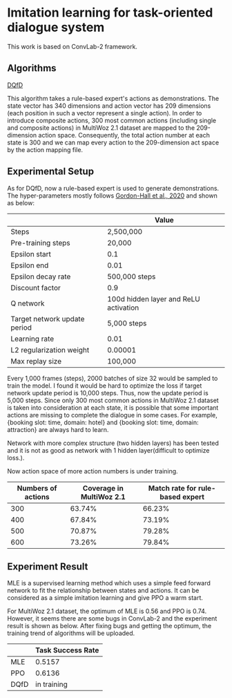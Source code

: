 # Imitation learning for task-oriented dialogue system
This work is based on ConvLab-2 framework.

## Algorithms
[DQfD](https://github.com/Happy-Yasuo/MSc-Project/tree/master/convlab2/policy/dqn)

This algorithm takes a rule-based expert's actions as demonstrations. The state vector has 340 dimensions and action vector has 209 dimensions (each position in such a vector represent a single action). In order to introduce composite actions, 300 most common actions (including single and composite actions) in MultiWoz 2.1 dataset are mapped to the 209-dimension action space. Consequently, the total action number at each state is 300 and we can map every action to the 209-dimension act space by the action mapping file.


## Experimental Setup
As for DQfD, now a rule-based expert is used to generate demonstrations. The hyper-parameters mostly follows [Gordon-Hall et al.,
2020](https://arxiv.org/pdf/2004.08114.pdf) and shown as below:

|                    | Value         |
| -------------------|----------     |
| Steps              | 2,500,000     |
| Pre-training steps | 20,000        |
| Epsilon start      | 0.1           |
| Epsilon end        | 0.01          | 
| Epsilon decay rate | 500,000 steps |
| Discount factor    | 0.9           |
| Q network | 100d hidden layer and ReLU activation |
| Target network update period | 5,000 steps |
| Learning rate | 0.01 |
| L2 regularization weight  | 0.00001 |
| Max replay size | 100,000 |

Every 1,000 frames (steps), 2000 batches of size 32 would be sampled to train the model. I found it would be hard to optimize the loss if target network update period is 10,000 steps. Thus, now the update period is 5,000 steps. Since only 300 most common actions in MultiWoz 2.1 dataset is taken into consideration at each state, it is possible that some important actions are missing to complete the dialogue in some cases. For example, {booking slot: time, domain: hotel} and {booking slot: time, domain: attraction} are always hard to learn.

Network with more complex structure (two hidden layers) has been tested and it is not as good as network with 1 hidden layer(difficult to optimize loss.). 

Now action space of more action numbers is under training.

| Numbers of actions | Coverage in MultiWoz 2.1| Match rate for rule-based expert   |
| -------------------|-------------------------|----------------------------------- |
| 300                | 63.74%                  | 66.23%                             |
| 400                | 67.84%                  | 73.19%                             |
| 500                | 70.87%                  | 79.28%                             |
| 600                | 73.26%                  | 79.84%                             |



## Experiment Result
MLE is a supervised learning method which uses a simple feed forward network to fit the relationship between states and actions. It can be considered as a simple imitation learning and give PPO a warm start.

For MultiWoz 2.1 dataset, the optimum of MLE is 0.56 and PPO is 0.74. However, it seems there are some bugs in ConvLab-2 and the experiment result is shown as below. After fixing bugs and getting the optimum, the training trend of algorithms will be uploaded.

|           | Task Success Rate |
| --------- | ----------------- |
| MLE       | 0.5157            |
| PPO       | 0.6136            |
| DQfD      | in training       |
